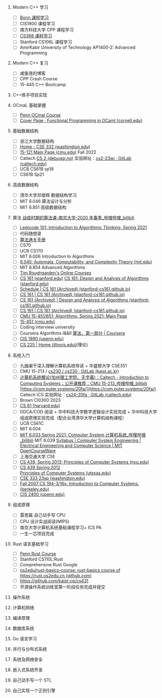 1. Modern C++ 学习
   - [ ] [Bonn 课程学习](./tasks/Bonn_CPP.md)
   - [ ] CIS1900 课程学习
   - [ ] 南方科技大学 CPP 课程学习
   - [ ] [CS368 课程学习](./tasks/CS368.md)
   - [ ] Stanford CS106L 课程学习
   - [ ] AmirKabir University of Technology AP1400-2: Advanced Programming
2. Modern C++ 复习
   - [ ] 咸鱼瑄的博客
   - [ ] CPP Crash Course
   - [ ] 15-445 C++ Bootcamp
3. C++练手项目实现
4. OCmaL 基础掌握
   - [ ] [Penn OCmal Course](https://www.seas.upenn.edu/~cis120/23fa/schedule/)
   - [ ] [Cover Page · Functional Programming in OCaml (cornell.edu)](https://courses.cs.cornell.edu/cs3110/2021sp/textbook/)
5. 基础数据结构
   - [ ] 浙江大学数据结构
   - [ ] [Home - CSE 332 (washington.edu)](https://courses.cs.washington.edu/courses/cse332/23sp/)
   <!-- [Home - CSE 332 (washington.edu)](https://courses.cs.washington.edu/courses/cse332/23wi/) -->
   - [ ] [15-121 Main Page (cmu.edu)](https://www.cs.cmu.edu/~rdriley/121/index.html) Fall 2022
   - [ ] Caltech [CS 2 (debuggi.ng)](https://debuggi.ng/23wi/) 实验网址：[cs2-23wi · GitLab (caltech.edu)](https://gitlab.caltech.edu/cs2-23wi)
   - [ ] UCB CS61B sp18
   - [ ] CS61B Sp21
6. 高级数据结构
   - [ ] 清华大学邓俊辉 数据结构学习
   - [ ] MIT 6.046 算法设计与分析
   - [ ] MIT 6.851 高级数据结构
7. 算法
   [战疫时期的算法课-南京大学-2020 年春季\_哔哩哔哩\_bilibili](https://www.bilibili.com/video/BV11341167sn/?share_source=copy_web&vd_source=400d0ff743c6d48be4704900c57dfd98)

   - [ ] [Leetcode 101: Introduction to Algorithmic Thinking, Spring 2021](https://algorithmicthinking.github.io/#/)
   - [ ] 代码随想录
   - [ ] [算法通关手册](https://algo.itcharge.cn/)
   - [ ] CS70
   - [ ] UCB CS170
   - [ ] MIT 6.006 Introduction to Algorithms
   - [ ] [6.045: Automata, Computability, and Complexity Theory (mit.edu)](https://people.csail.mit.edu/rrw/6.045-2020/index.html)
   - [ ] MIT 6.854 Advanced Algorithms
   - [ ] [Tim Roughgarden's Online Courses](http://timroughgarden.org/videos.html)
   - [ ] [CS 161 (stanford.edu)](http://web.stanford.edu/class/cs161/index.html) [CS 161: Design and Analysis of Algorithms (stanford.edu)](https://web.stanford.edu/class/archive/cs/cs161/cs161.1166/)
   - [ ] [Schedule | CS 161 (Archived) (stanford-cs161.github.io)](https://stanford-cs161.github.io/winter2021/schedule/)
   - [ ] [CS 161 | CS 161 (Archived) (stanford-cs161.github.io)](https://stanford-cs161.github.io/winter2022/)
   - [ ] [CS 161 (Archived) | Design and Analysis of Algorithms (stanford-cs161.github.io)](https://stanford-cs161.github.io/winter2021/)
   - [ ] [CS 161 | CS 161 (Archived) (stanford-cs161.github.io)](https://stanford-cs161.github.io/winter2022/)
   - [ ] [CMU 15-451/651: Algorithms, Spring 2021: Main Page](https://www.cs.cmu.edu/~15451-s21/schedule.html)
   - [ ] [15-451 (cmu.edu)](https://www.cs.cmu.edu/~15451/)
   - [ ] Coding interview university
   - [ ] Coursera Algorithms I&&II [算法，第一部分 | Coursera](https://www.coursera.org/learn/algorithms-part1)
   - [ ] [CIS 1890 (upenn.edu)](https://www.cis.upenn.edu/~cis1890/)
   - [ ] [CS 225 | Home (illinois.edu)](https://courses.engr.illinois.edu/cs225/sp2023/)(理论)

8. 系统入门
   - [ ] 九曲阑干深入理解计算机系统导读 + 华盛顿大学 CSE351
   - [ ] CMU 15-213 / [cs230 / cs230 · GitLab (kaist.ac.kr)](https://cp-git.kaist.ac.kr/cs230/cs230)
   - [ ] [计算机系统概论(加州理工学院，无字幕)：Caltech - Introduction to Computing Systems；公开课推荐：CMU 15-213\_哔哩哔哩\_bilibili](https://www.bilibili.com/video/av8707332/?vd_source=85acf0a59ded02e4c75ae1158baca207)
         [https://com.puter.systems/20fa/](https://com.puter.systems/20fa/) Caltech ICS
         实验网址：[cs24-20fa · GitLab (caltech.edu)](https://gitlab.caltech.edu/cs24-20fa)
   - [ ] Brown CI0300 2023
   - [ ] [CS 61 (harvard.edu)](https://cs61.seas.harvard.edu/site/2022/#gsc.tab=0)
   - [ ] DDCA/COD 阅读 + 华中科技大学数字逻辑设计实验完成 + 华中科技大学组成原理实验完成（配合台湾清华大学计算机结构课程）
   - [ ] UCB CS61C
   - [ ] MIT 6.004
   - [ ] [MIT 6.033 Spring 2021: Computer System 计算机系统\_哔哩哔哩\_bilibili](https://www.bilibili.com/video/BV12T4y1R78D/?vd_source=85acf0a59ded02e4c75ae1158baca207)
         MIT 6.039 [Syllabus | Computer System Engineering | Electrical Engineering and Computer Science | MIT OpenCourseWare](https://ocw.mit.edu/courses/6-033-computer-system-engineering-spring-2018/pages/syllabus/)
   - [ ] 上海交通大学 CSE
   - [ ] [CS 439, Spring 2013: Principles of Computer Systems (nyu.edu)](https://cs.nyu.edu/~mwalfish/classes/ut/s13-cs439/index.html)
   - [ ] [CS 439 Spring 2012 <BR>Principles of Computer Systems (utexas.edu)](https://www.cs.utexas.edu/~dahlin/Classes/439/index.html)
   - [ ] [CSE 333 23sp (washington.edu)](https://courses.cs.washington.edu/courses/cse333/23sp/)
   - [ ] [Fall 2007 CS 194-3/16x: Introduction to Computer Systems. (berkeley.edu)](https://people.eecs.berkeley.edu/~adj/cs16x/)
   - [ ] [CIS 2400 (upenn.edu)](https://www.seas.upenn.edu/~cis2400/22fa/)
9. 组成原理
   - [ ] 雷思磊 自己动手写 CPU
   - [ ] CPU 设计实战阅读(MIPS)
   - [ ] 南京大学计算机系统基础课程学习+ ICS PA
   - [ ] 一生一芯项目完成
10. Rust 语言基础学习
    - [ ] [Penn Rust Course](http://cis198-2016s.github.io/)
    - [ ] Stanford CS110L:Rust
    - [ ] Comprehensive Rust Google
    - [ ] [os2edu/rust-basics-course: rust-basics course of https://rust.os2edu.cn (github.com)](https://github.com/os2edu/rust-basics-course)
    - [ ] https://github.com/kaist-cp/cs431
    - [ ] 开源操作系统训练营第一阶段任务完成并提交
11. 操作系统
12. 计算机网络
13. 编译原理
14. 数据库系统
15. Go 语言学习
16. 并行与分布式系统
17. 系统及网络安全
18. 嵌入式系统开发
19. 自己动手写一个 STL
20. 自己实现一个正则引擎
